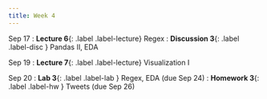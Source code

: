 ```yaml
---
title: Week 4
---
```


Sep 17
: **Lecture 6**{: .label .label-lecture} Regex
: **Discussion 3**{: .label .label-disc } Pandas II, EDA


Sep 19
: **Lecture 7**{: .label .label-lecture} Visualization I


Sep 20
: **Lab 3**{: .label .label-lab } Regex, EDA (due Sep 24)
: **Homework 3**{: .label .label-hw } Tweets (due Sep 26)